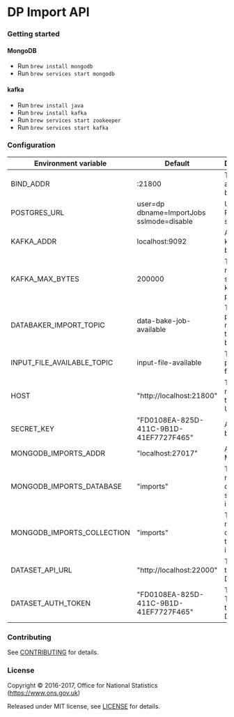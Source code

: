 DP Import API
==============

### Getting started

#### MongoDB
* Run ```brew install mongodb```
* Run ```brew services start mongodb```

#### kafka
* Run ```brew install java```
* Run ```brew install kafka```
* Run ```brew services start zookeeper```
* Run ```brew services start kafka```

### Configuration

| Environment variable | Default                                   | Description
| -------------------- | ----------------------------------------- | -----------
| BIND_ADDR            | :21800                                    | The host and port to bind to
| POSTGRES_URL         | user=dp dbname=ImportJobs sslmode=disable | URL to a Postgres services
| KAFKA_ADDR           | localhost:9092                            | A list of kafka brokers
| KAFKA_MAX_BYTES      | 200000                                    | The max message size for kafka producer
| DATABAKER_IMPORT_TOPIC | data-bake-job-available                 | The topic to place messages to data-baker
| INPUT_FILE_AVAILABLE_TOPIC  | input-file-available               | The topic to place V4 files
| HOST                 |  "http://localhost:21800"                 | The host name used to build URLs
| SECRET_KEY           | "FD0108EA-825D-411C-9B1D-41EF7727F465"    | A key used by the API
| MONGODB_IMPORTS_ADDR       | "localhost:27017"                       | Address of MongoDB
| MONGODB_IMPORTS_DATABASE   | "imports"                               | The mongodb database to store imports
| MONGODB_IMPORTS_COLLECTION | "imports"                               | The mongodb collection to store imports
| DATASET_API_URL            | "http://localhost:22000"                | The URL for the DatasetAPI
| DATASET_AUTH_TOKEN         | "FD0108EA-825D-411C-9B1D-41EF7727F465"  | The Auth Token for the DatasetAPI

### Contributing

See [CONTRIBUTING](CONTRIBUTING.md) for details.

### License

Copyright © 2016-2017, Office for National Statistics (https://www.ons.gov.uk)

Released under MIT license, see [LICENSE](LICENSE.md) for details.

